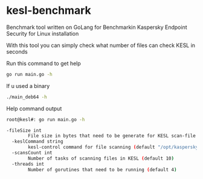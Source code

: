 # kesl-benchmark
Benchmark tool written on GoLang for Benchmarkin Kaspersky Endpoint Security for Linux installation

With this tool you can simply check what number of files can check KESL in seconds

Run this command to get help
```bash
go run main.go -h 
```
If u used a binary
```bash
./main_deb64 -h
```


Help command output
```bash
root@kesl#: go run main.go -h

-fileSize int
        File size in bytes that need to be generate for KESL scan-file task (default 1000000)
  -keslCommand string
        kesl-control command for file scanning (default "/opt/kaspersky/kesl/bin/kesl-control --scan-file %s --action Skip")
  -scansCount int
        Number of tasks of scanning files in KESL (default 10)
  -threads int
        Number of gorutines that need to be running (default 4)
```
